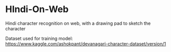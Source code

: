 # HIndi-On-Web
Hindi character recognition on web, with a drawing pad to sketch the character

Dataset used for training model: https://www.kaggle.com/ashokpant/devanagari-character-dataset/version/1
